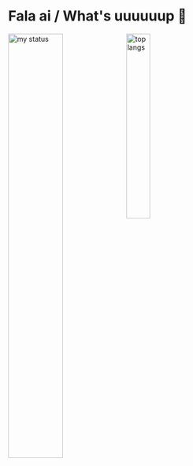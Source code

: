 # Fala ai / What's uuuuuup 👻

<img alt="my status" align="left" width="47%" src="https://github-readme-stats.vercel.app/api?username=Marceggl&hide=prs&show_icons=true&theme=transparent"/>
<img alt="top langs" align="left" width="31%" src="https://github-readme-stats.vercel.app/api/top-langs/?username=Marceggl&theme=transparent&layout=compact"/>
